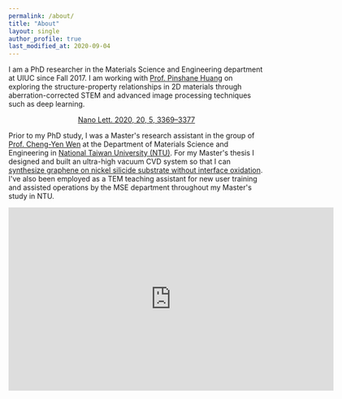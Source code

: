 ```yaml
---
permalink: /about/
title: "About"
layout: single
author_profile: true
last_modified_at: 2020-09-04
---
```


I am a PhD researcher in the Materials Science and Engineering department at UIUC since Fall 2017. I am working with [Prof. Pinshane Huang](https://huanglab.matse.illinois.edu/) on exploring the structure-property relationships in 2D materials through aberration-corrected STEM and advanced image processing techniques such as deep learning.

<center><figure class="align-center">
  <img src="https://lh3.googleusercontent.com/aLlsYE0iGZ33K-tE7OnDUvWw3v4MEWDsdC2lcGDvCdVP5bT-06QWk_CJmOYzbj0LD02rVL8-ew9SsmCzaywxmkplF7U0WIOTVp2lvEa-SWcBR-avE2vj7ZFI_hpgOoGW_Y3CHCUZKLRv6M9czmd5xjGAg0-q-HfDuX1mQci8NfVuLARiYrqn3x_gaIht1NpCp_dvIyPFiO20zse_hVMYXz4ivAX59N7itEVCGZa-n3pv-D26zDQAFHTS066JIaCiZpO4rO8G9rHKE5svZGfM96WUPjnJ6X--3UXum-H1xCl9BdqYz6oiLIgxxBX1NyA4OuDHoor-Qk3DrRRh9f2gK2e134bmSArbV_fy-ZtZxy4i3QjgHU6rCaUuQEV2OCXhbnQe0TB08CeazfxB3dcNP3F6ItPiXFVbo1plzLl8mlUrZtKn8xu2m5Qp34Mw4R1FjxPrLyJupWaP5VJzO39_f_CWsiIUGzCU0yU_bn6mp9KVUD5kaZ1x4-5bNBQ3Z2K_Q7ULMftO6-bNdCNpCONbu5B1X979aXmtcwmSqm8FADBBRus1ZPhpvRY-h6kmWtOJr_Gyvi2vJyYMyI0jDzJON2aGdw032L3ASLXujk3B4Y8nA0U3VJKgq7h9ci92N6S2nH3aFUQiQeGHHZU-UOvWw7eE5m1Q_CWjYEzwgQXmDMIHQqWP3k0_SgwtUGN5pg=w1941-h821-no?authuser=0" alt="">
  <figcaption><a href="https://pubs.acs.org/doi/abs/10.1021/acs.nanolett.0c00269/" title="Deep Learning Enabled Strain Mapping of Single-Atom Defects in Two-Dimensional Transition Metal Dichalcogenides with Sub-Picometer Precision">Nano Lett. 2020, 20, 5, 3369–3377</a></figcaption>
</figure></center>

Prior to my PhD study, I was a Master's research assistant in the group of [Prof. Cheng-Yen Wen](http://www.mse.ntu.edu.tw/index.php?option=com_zoo&task=item&item_id=101&Itemid=896&lang=en) at the Department of Materials Science and Engineering in [National Taiwan University (NTU)](http://www.mse.ntu.edu.tw/index.php?lang=en). For my Master's thesis I designed and built an ultra-high vacuum CVD system so that I can [synthesize graphene on nickel silicide substrate without interface oxidation](http://www.mse.ntu.edu.tw/~cwen/Chia-Hao_Lee.html). I've also been employed as a TEM teaching assistant for new user training and assisted operations by the MSE department throughout my Master's study in NTU.

<iframe width="640" height="360" src="https://www.youtube-nocookie.com/embed/NZK7RBcdkT8?controls=0&showinfo=0" frameborder="0" allowfullscreen></iframe>
